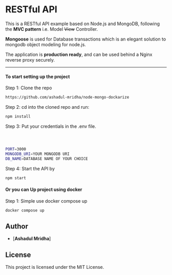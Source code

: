 # RESTful API

This is a RESTful API example based on Node.js and MongoDB, following the **MVC pattern** i.e. Model ~~View~~ Controller.

**Mongoose** is used for Database transactions which is an elegant solution to mongodb object modeling for node.js.

The application is **production ready**, and can be used behind a Nginx reverse proxy securely.

---

#### To start setting up the project

Step 1: Clone the repo

```bash
https://github.com/ashadul-mridha/node-mongo-dockarize
```

Step 2: cd into the cloned repo and run:

```bash
npm install
```

Step 3: Put your credentials in the .env file.

```bash



PORT=3000
MONGODB_URI=YOUR MONGODB URI
DB_NAME=DATABASE NAME OF YOUR CHOICE
```

Step 4: Start the API by

```bash
npm start
```


#### Or you can Up project using docker

Step 1: Simple use docker compose up

```bash
docker compose up
```


## Author

- [**Ashadul Mridha**]

## License

This project is licensed under the MIT License.
